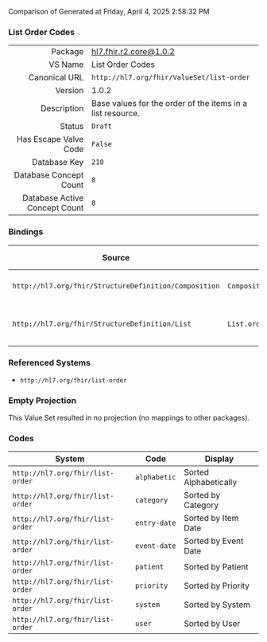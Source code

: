Comparison of 
Generated at Friday, April 4, 2025 2:58:32 PM

### List Order Codes

|      |     |
| ---: | --- |
| Package | hl7.fhir.r2.core@1.0.2 |
| VS Name | List Order Codes |
| Canonical URL | `http://hl7.org/fhir/ValueSet/list-order` |
| Version | 1.0.2 |
| Description | Base values for the order of the items in a list resource. |
| Status | `Draft` |
| Has Escape Valve Code | `False` |
| Database Key | `210` |
| Database Concept Count | `8` |
| Database Active Concept Count | `8` |
### Bindings

| Source | Element | Binding | Strength | Element Short |
| ------ | ------- | ------- | -------- | ------------- |
| `http://hl7.org/fhir/StructureDefinition/Composition` | `Composition.section.orderedBy` | `http://hl7.org/fhir/ValueSet/list-order` | `Preferred` | Order of section entries |
| `http://hl7.org/fhir/StructureDefinition/List` | `List.orderedBy` | `http://hl7.org/fhir/ValueSet/list-order` | `Preferred` | What order the list has |

### Referenced Systems

* `http://hl7.org/fhir/list-order`
### Empty Projection

This Value Set resulted in no projection (no mappings to other packages).

### Codes

| System | Code | Display |
| ------ | ---- | ------- |
| `http://hl7.org/fhir/list-order` | `alphabetic` | Sorted Alphabetically |
| `http://hl7.org/fhir/list-order` | `category` | Sorted by Category |
| `http://hl7.org/fhir/list-order` | `entry-date` | Sorted by Item Date |
| `http://hl7.org/fhir/list-order` | `event-date` | Sorted by Event Date |
| `http://hl7.org/fhir/list-order` | `patient` | Sorted by Patient |
| `http://hl7.org/fhir/list-order` | `priority` | Sorted by Priority |
| `http://hl7.org/fhir/list-order` | `system` | Sorted by System |
| `http://hl7.org/fhir/list-order` | `user` | Sorted by User |

